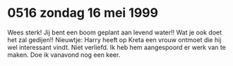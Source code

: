# 0516 zondag 16 mei 1999
Wees sterk! Jij bent een boom geplant aan levend water!! Wat je ook doet het zal gedijen!!
Nieuwtje: Harry heeft op Kreta een vrouw ontmoet die hij wel interessant vindt. Niet verliefd. Ik heb hem aangespoord er werk van te maken. Doe ik vanavond nog een keer.
